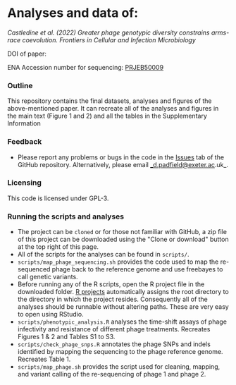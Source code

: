# Analyses and data of:

_Castledine et al. (2022) Greater phage genotypic diversity constrains arms-race coevolution. Frontiers in Cellular and Infection Microbiology_ 

DOI of paper: 

ENA Accession number for sequencing: [PRJEB50009](https://www.ebi.ac.uk/ena/browser/view/PRJEB50009)

### Outline

This repository contains the final datasets, analyses and figures of the above-mentioned paper. It can recreate all of the analyses and figures in the main text (Figure 1 and 2) and all the tables in the Supplementary Information

### Feedback

- Please report any problems or bugs in the code in the [Issues](https://github.com/padpadpadpad/Castledine_2022_frontiers) tab of the GitHub repository. Alternatively, please email _d.padfield@exeter.ac.uk_.

### Licensing

This code is licensed under GPL-3.

### Running the scripts and analyses

- The project can be `cloned` or for those not familiar with GitHub, a zip file of this project can be downloaded using the "Clone or download" button at the top right of this page.
- All of the scripts for the analyses can be found in `scripts/`.
- `scripts/map_phage_sequencing.sh` provides the code used to map the re-sequenced phage back to the reference genome and use freebayes to call genetic variants.
- Before running any of the R scripts, open the R project file in the downloaded folder. [R projects](https://support.rstudio.com/hc/en-us/articles/200526207-Using-Projects) automatically assigns the root directory to the directory in which the project resides. Consequently all of the analyses should be runnable without altering paths. These are very easy to open using RStudio. 
- `scripts/phenotypic_analysis.R` analyses the time-shift assays of phage infectivity and resistance of different phage treatments. Recreates Figures 1 & 2 and Tables S1 to S3.
- `scripts/check_phage_snps.R` annotates the phage SNPs and indels identified by mapping the sequencing to the phage reference genome. Recreates Table 1.
- `scripts/map_phage.sh` provides the script used for cleaning, mapping, and variant calling of the re-sequencing of phage 1 and phage 2.